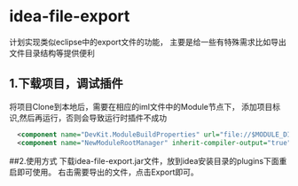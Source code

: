 # idea-file-export
计划实现类似eclipse中的export文件的功能，
主要是给一些有特殊需求比如导出文件目录结构等提供便利

## 1.下载项目，调试插件
将项目Clone到本地后，需要在相应的iml文件中的Module节点下，
添加项目标识,然后再运行，否则会导致运行时插件不成功
 ```xml
   <component name="DevKit.ModuleBuildProperties" url="file://$MODULE_DIR$/resources/META-INF/plugin.xml" />
   <component name="NewModuleRootManager" inherit-compiler-output="true">
 ```
 
 ##2.使用方式
 下载idea-file-export.jar文件，放到idea安装目录的plugins下面重启即可使用。
 右击需要导出的文件，点击Export即可。